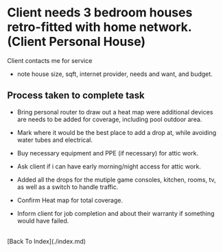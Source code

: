 # Client needs 3 bedroom houses retro-fitted with home network. (Client Personal House) 

Client contacts me for service

-  note house size, sqft, internet provider, needs and want, and budget.

## Process taken to complete task

- Bring personal router to draw out a heat map were additional devices are needs to be added for coverage, including pool outdoor area.

- Mark where it would be the best place to add a drop at, while avoiding water tubes and electrical. 

- Buy necessary equipment and PPE (if necessary) for attic work.

- Ask client if i can have early morning/night access for attic work.

- Added all the drops for the  mutiple game consoles, kitchen, rooms, tv, as well as a switch to handle traffic.

- Confirm Heat map for total coverage. 

- Inform client for job completion and about their warranty if something would have failed.

<br/>
[Back To Index](./index.md) 
